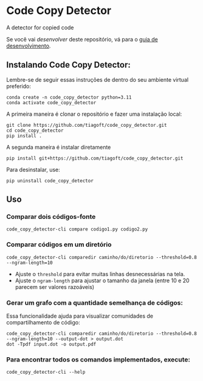 # Code Copy Detector

A detector for copied code

Se você vai *desenvolver* deste repositório, vá para o [guia de desenvolvimento](README_DEV.md).

## Instalando Code Copy Detector:

Lembre-se de seguir essas instruções de dentro do seu ambiente virtual preferido:

    conda create -n code_copy_detector python=3.11
    conda activate code_copy_detector

A primeira maneira é clonar o repositório e fazer uma instalação local:

    git clone https://github.com/tiagoft/code_copy_detector.git
    cd code_copy_detector
    pip install .

A segunda maneira é instalar diretamente

    pip install git+https://github.com/tiagoft/code_copy_detector.git

Para desinstalar, use:

    pip uninstall code_copy_detector

## Uso

### Comparar dois códigos-fonte

    code_copy_detector-cli compare codigo1.py codigo2.py

### Comparar códigos em um diretório

    code_copy_detector-cli comparedir caminho/do/diretorio --threshold=0.8 --ngram-length=10

* Ajuste o `threshold` para evitar muitas linhas desnecessárias na tela.
* Ajuste o `ngram-length` para ajustar o tamanho da janela (entre 10 e 20 parecem ser valores razoáveis)

### Gerar um grafo com a quantidade semelhança de códigos:

Essa funcionalidade ajuda para visualizar comunidades de compartilhamento de código:

    code_copy_detector-cli comparedir caminho/do/diretorio --threshold=0.8 --ngram-length=10 --output-dot > output.dot
    dot -Tpdf input.dot -o output.pdf

### Para encontrar todos os comandos implementados, execute:

    code_copy_detector-cli --help

